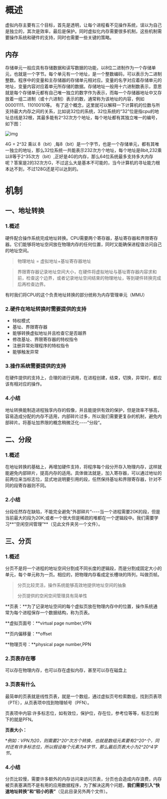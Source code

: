 # 概述

虚拟内存主要有三个目标，首先是透明，让每个进程看不见操作系统，误以为自己是独立的，其次是效率，最后是保护。同时虚拟化内存需要很多机制，这些机制需要操作系统和硬件的支持，同时也需要一些关键的策略。

## 内存

存储单元一般应具有存储数据和读写数据的功能，以8位二进制作为一个存储单元，也就是一个字节。每个单元有一个地址，是一个整数编码，可以表示为二进制整数。程序中的变量和主存储器的存储单元相对应。变量的名字对应着存储单元的地址，变量内容对应着单元所存储的数据。存储地址一般用十六进制数表示，意思就是每个存储单元都有自己唯一独立的数字作为表示，而每一个存储器地址中又存放着一组二进制（或十六进制）表示的数，通常称为该地址的内容，例如00001111、11010010等。
有了这个概念，这里就可以解释一下计算机的位数与所支持最大内存之间的关系，比如说32位的系统，32位系统的“32”位是指cpu的地址总线是32根，其最多能有2^32次方个地址，每个地址都有其独立唯一的编号，如下图：

![img](https://gitee.com/wang_chunfeng/pic-go/raw/master/img/20210715215356.png)

4G = 2^32 乘以 8（bit）,每8（bit）是一个字节，也是一个存储单元，都有其唯一独立的地址，那么32位系统一共能表示232次方个地址，每个地址是8bit,232乘以8等于2^35次方（bit）,正好是4G的内存，那么64位系统最多支持多大内存呢？答案是2的32次方G，不过这么大是基本不可能的，当今计算机的寻址能力根本达不到，不过128G还是可以达到的。

# 机制

## 一、地址转换

### 1.概述

硬件配合操作系统完成地址转换。CPU需要两个寄存器，基址寄存器和界限寄存器。它们能够将地址空间放在物理内存的任何位置，同时又能确保进程值访问自己的地址空间。

> 物理地址 = 虚拟地址+基址寄存器地址

> 界限寄存器记录地址空间大小，在硬件将虚拟地址与基址寄存器内容求和前，检查这个边界，或者记录地址空间结束的物理地址，等到硬件转换完成后再检查边界。

有时我们将CPU的这个负责地址转换的部分统称为内存管理单元（MMU）

### 2.硬件在地址转换时需要提供的支持

+ 特权模式
+ 基址、界限寄存器
+ 能够转换虚拟地址并且检查它是否越界
+ 修改基址、界限寄存器的特权指令
+ 注册异常处理程序的特权指令
+ 能够触发异常

### 3.操作系统需要提供的支持

在硬件提供的支持上，合理的进行调用，在进程创建，结束，切换，异常时，都应该有相对应的操作。

### 4.小结

地址转换能制造进程独享内存的假像，并且能提供有效的保护，但是效率不够高，容易造成分配的内存不适用，内部碎片过多，所以我们需要更复杂的机制，避免内部碎片。将基址加界限的概念稍微泛化----”分段“。

## 二、分段

### 1.概述

在地址转换的基础上，再增加硬件支持，将程序每个段分开存入物理内存，这样就能避免内部碎片，提高内存的适用。具体做法就是，加入寄存器，可以通过地址的前两位来当标志位，显式地说明要引用的段，任然保持基址和界限寄存器，针对不同的段寄存器则不同。

### 2.小结

分段任然存在缺陷，不能完全避免”外部碎片“----当一个进程需要20K的段，但是当前最大的段为20K;或者一个很大但是稀疏的堆都在一个逻辑段中。我们需要学习**“空闲空间管理”**（见此文件夹另一个文件）。

## 三、分页

### 1.概述

分页不是将一个进程的地址空间分割成不同长度的逻辑段，而是分割成固定大小的单元，每个单元称为一页。相应的，把物理内存看成定长槽块的阵列，叫做页帧。

>分页比较灵活，操作系统能够高效地提供地址空间的抽象
>
>分页提供的空闲空间管理具有简单性

**页表：**为了记录地址空间的每个虚拟页放在物理内存中的位置，操作系统通常为每个进程保存一个数据结构，称为页表。

**虚拟页面号：**virtual page number,VPN

**页内偏移量：**offset

**物理页号：**physical page number,PPN

### 2.页表存在哪

可以存在物理内存，也可以存在虚拟内存，甚至可以存在磁盘上

### 3.页表有什么

最简单的页表就是线性页表，就是一个数组，通过虚拟页号检索数组，找到页表项（PTE），从页表项中找到物理帧号（PFN）。

页表项中内容:许多标志位，如有效位，保护位，存在位，参考位等等，标志位剩下的就是PFN。

**页表大小：**

**例如：VPN为20，则需要2^20^次方个转换，也就是数组元素要有2^20^个，同时还有许多标志位，所以假设每个元素为4字节，那么最后页表大小为2^20^*4字节。**

### 4.小结

分页比较慢，需要许多额外的内存访问来访问页表，分页也会造成内存浪费，内存被页表塞满而不是有用的应用数据程序，为了解决这两个问题，**我们需要引入“快速地址转换”和“较小的表”**（见此目录另外两个文件）。

